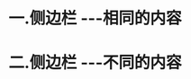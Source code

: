 
# 一.侧边栏 ---相同的内容
<template>
  <div class="bott-sj">
    <ul>
      <li
        v-for="(item, index) in shujulist"
        :key="item.id"
        @click="active = index"
        :style="{ background: active === index ? '#eee' : '' }"
      >
        <span :style="{ color: active === index ? 'red' : '' }">{{
          item.span
        }}</span>
      </li>
    </ul>
    <div class="box"></div>
    <!-- 如果页面相同，则采用一样的页面 -->
  </div>
</template>

<script>

export default {
  data() {
    return {
      shujulist: [
        {
          id: 1,
          span: "张非",
        },
        {
          id: 2,
          span: "小康",
        },
        {
          id: 3,
          span: "张浩",
        },
        {
          id: 4,
          span: "义军",
        },
      ],

      active: 0,
    };
  },

};
</script>

<style lang="less" scoped>
.bott-sj {
  width: 100%;
  height: calc(100% - 150px);
  display: flex;
  ul {
    width: 300px;
    height: 100%;
    background: #afafaf;
    display: flex;
    flex-direction: column;
    justify-content: space-around;
    li {
      width: 100%;
      height: calc(100% / 4);
      display: flex;
      justify-content: center;
      align-items: center;
      span {
        font-size: 25px;
        color: #000;
      }
    }
  }
}
</style>




# 二.侧边栏 ---不同的内容
<template>
  <div class="bott-sj">
    <ul>
      <li
        v-for="(item, index) in shujulist"
        :key="item.id"
        @click="active = index"
        :style="{ background: active === index ? '#eee' : '' }"
      >
        <span :style="{ color: active === index ? 'red' : '' }">{{
          item.span
        }}</span>
      </li>
    </ul>
    <AaaA v-if="active === 0"/>
    <BbbB v-if="active === 1"/>
    <CccC v-if="active === 2"/>
    <DddD v-if="active === 3"/>
      <!-- 如果页面不同，则采用子组件切换 -->
  </div>
</template>

<script>
import AaaA from "./ABCD/AaaA.vue";
import BbbB from "./ABCD/BbbB.vue";
import CccC from "./ABCD/CccC.vue";
import DddD from "./ABCD/DddD.vue";
export default {
  data() {
    return {
      shujulist: [
        {
          id: 1,
          span: "张非",
        },
        {
          id: 2,
          span: "小康",
        },
        {
          id: 3,
          span: "张浩",
        },
        {
          id: 4,
          span: "义军",
        },
      ],

      active: 0,
    };
  },
  components: {
    AaaA,
    BbbB,
    CccC,
    DddD,
  },
};
</script>

<style lang="less" scoped>
.bott-sj {
  width: 100%;
  height: calc(100% - 150px);
  display: flex;
  ul {
    width: 300px;
    height: 100%;
    background: #afafaf;
    display: flex;
    flex-direction: column;
    justify-content: space-around;
    li {
      width: 100%;
      height: calc(100% / 4);
      display: flex;
      justify-content: center;
      align-items: center;
      span {
        font-size: 25px;
        color: #000;
      }
    }
  }
}
</style>

